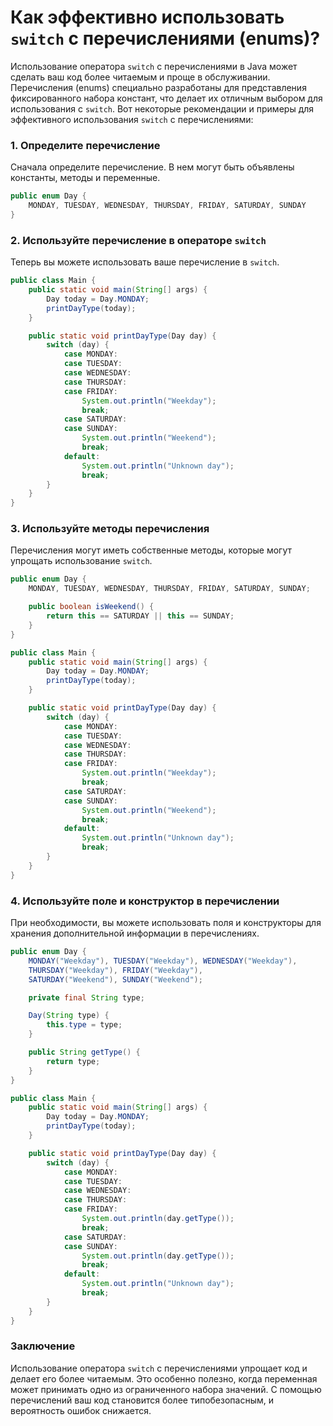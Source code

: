# Как эффективно использовать `switch` с перечислениями (enums)?

Использование оператора `switch` с перечислениями в Java может сделать ваш код более читаемым и проще в обслуживании. Перечисления (enums) специально разработаны для представления фиксированного набора констант, что делает их отличным выбором для использования с `switch`. Вот некоторые рекомендации и примеры для эффективного использования `switch` с перечислениями:

### 1. Определите перечисление

Сначала определите перечисление. В нем могут быть объявлены константы, методы и переменные.

```java
public enum Day {
    MONDAY, TUESDAY, WEDNESDAY, THURSDAY, FRIDAY, SATURDAY, SUNDAY
}
```

### 2. Используйте перечисление в операторе `switch`

Теперь вы можете использовать ваше перечисление в `switch`.

```java
public class Main {
    public static void main(String[] args) {
        Day today = Day.MONDAY;
        printDayType(today);
    }

    public static void printDayType(Day day) {
        switch (day) {
            case MONDAY:
            case TUESDAY:
            case WEDNESDAY:
            case THURSDAY:
            case FRIDAY:
                System.out.println("Weekday");
                break;
            case SATURDAY:
            case SUNDAY:
                System.out.println("Weekend");
                break;
            default:
                System.out.println("Unknown day");
                break;
        }
    }
}
```

### 3. Используйте методы перечисления

Перечисления могут иметь собственные методы, которые могут упрощать использование `switch`.

```java
public enum Day {
    MONDAY, TUESDAY, WEDNESDAY, THURSDAY, FRIDAY, SATURDAY, SUNDAY;

    public boolean isWeekend() {
        return this == SATURDAY || this == SUNDAY;
    }
}

public class Main {
    public static void main(String[] args) {
        Day today = Day.MONDAY;
        printDayType(today);
    }

    public static void printDayType(Day day) {
        switch (day) {
            case MONDAY:
            case TUESDAY:
            case WEDNESDAY:
            case THURSDAY:
            case FRIDAY:
                System.out.println("Weekday");
                break;
            case SATURDAY:
            case SUNDAY:
                System.out.println("Weekend");
                break;
            default:
                System.out.println("Unknown day");
                break;
        }
    }
}
```

### 4. Используйте поле и конструктор в перечислении

При необходимости, вы можете использовать поля и конструкторы для хранения дополнительной информации в перечислениях.

```java
public enum Day {
    MONDAY("Weekday"), TUESDAY("Weekday"), WEDNESDAY("Weekday"), 
    THURSDAY("Weekday"), FRIDAY("Weekday"), 
    SATURDAY("Weekend"), SUNDAY("Weekend");

    private final String type;

    Day(String type) {
        this.type = type;
    }

    public String getType() {
        return type;
    }
}

public class Main {
    public static void main(String[] args) {
        Day today = Day.MONDAY;
        printDayType(today);
    }

    public static void printDayType(Day day) {
        switch (day) {
            case MONDAY:
            case TUESDAY:
            case WEDNESDAY:
            case THURSDAY:
            case FRIDAY:
                System.out.println(day.getType());
                break;
            case SATURDAY:
            case SUNDAY:
                System.out.println(day.getType());
                break;
            default:
                System.out.println("Unknown day");
                break;
        }
    }
}
```

### Заключение

Использование оператора `switch` с перечислениями упрощает код и делает его более читаемым. Это особенно полезно, когда переменная может принимать одно из ограниченного набора значений. С помощью перечислений ваш код становится более типобезопасным, и вероятность ошибок снижается.